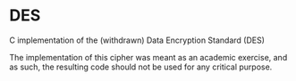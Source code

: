 # DES
C implementation of the (withdrawn) Data Encryption Standard (DES)

The implementation of this cipher was meant as an academic exercise, and as
such, the resulting code should not be used for any critical purpose.
